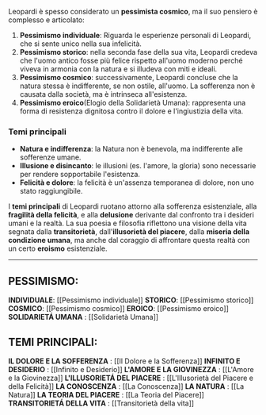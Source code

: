 Leopardi è spesso considerato un **pessimista cosmico**, ma il suo pensiero è complesso e articolato:

1. **Pessimismo individuale**: Riguarda le esperienze personali di Leopardi, che si sente unico nella sua infelicità.
2. **Pessimismo storico**: nella seconda fase della sua vita, Leopardi credeva che l'uomo antico fosse più felice rispetto all'uomo moderno perché viveva in armonia con la natura e si illudeva con miti e ideali.
3. **Pessimismo cosmico**: successivamente, Leopardi concluse che la natura stessa è indifferente, se non ostile, all'uomo. La sofferenza non è causata dalla società, ma è intrinseca all'esistenza.
4. **Pessimismo eroico**(Elogio della Solidarietà Umana): rappresenta una forma di resistenza dignitosa contro il dolore e l'ingiustizia della vita.

### **Temi principali**

- **Natura e indifferenza**: la Natura non è benevola, ma indifferente alle sofferenze umane.
- **Illusione e disincanto**: le illusioni (es. l'amore, la gloria) sono necessarie per rendere sopportabile l'esistenza.
- **Felicità e dolore**: la felicità è un'assenza temporanea di dolore, non uno stato raggiungibile.

I **temi principali** di Leopardi ruotano attorno alla sofferenza esistenziale, alla **fragilità della felicità**, e alla **delusione** derivante dal confronto tra i desideri umani e la realtà. La sua poesia e filosofia riflettono una visione della vita segnata dalla **transitorietà**, dall'**illusorietà del piacere**, dalla **miseria della condizione umana**, ma anche dal coraggio di affrontare questa realtà con un certo **eroismo** esistenziale.

---

**PESSIMISMO**:
---
**INDIVIDUALE**: [[Pessimismo individuale]]
**STORICO**: [[Pessimismo storico]]
**COSMICO**: [[Pessimismo cosmico]]
**EROICO**: [[Pessimismo eroico]]
**SOLIDARIETÁ UMANA** : [[Solidarietà Umana]]

**TEMI PRINCIPALI**:
---
**IL DOLORE E LA SOFFERENZA** : [[Il Dolore e la Sofferenza]]
**INFINITO E DESIDERIO** : [[Infinito e Desiderio]]
**L'AMORE E LA GIOVINEZZA** : [[L'Amore e la Giovinezza]]
**L'ILLUSORIETÁ DEL PIACERE** : [[L'Illusorietà del Piacere e della Felicità]]
**LA CONOSCENZA** : [[La Conoscenza]]
**LA NATURA** : [[La Natura]]
**LA TEORIA DEL PIACERE** : [[La Teoria del Piacere]]
**TRANSITORIETÁ DELLA VITA** : [[Transitorietà della vita]]

